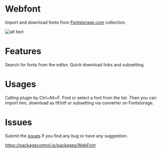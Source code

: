 # Webfont

Import and download fonts from [Fontstorage.com](https://fontstorage.com) collection.

![alt text](https://fontstorage.com/static/i/st.gif)

# Features
Search for fonts from the editor. Quick download links and subsetting.

# Usages
Calling plugin by Ctrl+Alt+F. Find or select a font from the list. Then you can import him, download as ttf/otf or subsetting via converter on Fontstorage.

# Issues

Submit the [issues](https://github.com/WebFont/webfont/issues) if you find any bug or have any suggestion.

https://packagecontrol.io/packages/WebFont
